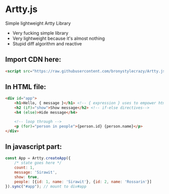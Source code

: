 # Artty.js
Simple lightweight Artty Library
- Very fucking simple library
- Very lightweight because it's almost nothing
- Stupid diff algorithm and reactive
## Import CDN here:
```html
<script src="https://raw.githubusercontent.com/bronystylecrazy/Artty.js/main/dist/artty.js.umd.js"></script>
```
## In HTML file:
```html
<div id="app">
    <h1>Hello, { message }</h1> <!-- { expression } uses to empower html-->
    <h2 (if)="show">Show message</h2> <!-- if-else directives-->
    <h4 (else)>Hide message</h4>

    <!-- loop through -->
    <p (for)="person in people">{person.id} {person.name}</p>
</div>
```

## In javascript part:
```js
const App = Artty.createApp({
    /* state goes here */
    count: 1,
    message: 'Sirawit',
    show: true,
    people: [{id: 1, name: 'Sirawit'}, {id: 2, name: 'Rossarin'}]
}).sync("#app"); // mount to div#app

```